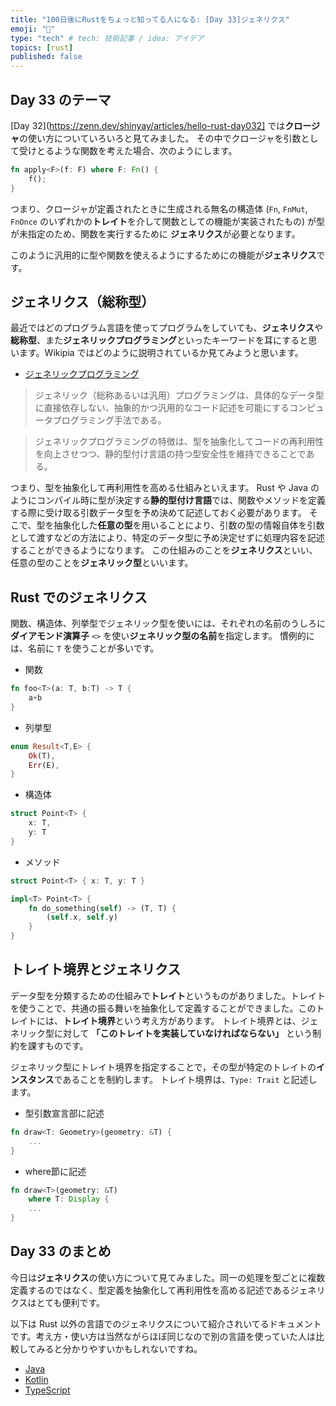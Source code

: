 ```yaml
---
title: "100日後にRustをちょっと知ってる人になる: [Day 33]ジェネリクス"
emoji: "🦀"
type: "tech" # tech: 技術記事 / idea: アイデア
topics: [rust]
published: false
---
```

## Day 33 のテーマ

[Day 32](https://zenn.dev/shinyay/articles/hello-rust-day032] では**クロージャ**の使い方についていろいろと見てみました。
その中でクロージャを引数として受けとるような関数を考えた場合、次のようにします。

```rust
fn apply<F>(f: F) where F: Fn() {
    f();
}
```

つまり、クロージャが定義されたときに生成される無名の構造体 (`Fn`, `FnMut`, `FnOnce` のいずれかの**トレイト**を介して関数としての機能が実装されたもの) が型が未指定のため、関数を実行するために **ジェネリクス**が必要となります。

このように汎用的に型や関数を使えるようにするためにの機能が**ジェネリクス**です。

## ジェネリクス（総称型）

最近ではどのプログラム言語を使ってプログラムをしていても、**ジェネリクス**や**総称型**、また**ジェネリックプログラミング**といったキーワードを耳にすると思います。Wikipia ではどのように説明されているか見てみようと思います。

- [ジェネリックプログラミング](https://ja.wikipedia.org/wiki/%E3%82%B8%E3%82%A7%E3%83%8D%E3%83%AA%E3%83%83%E3%82%AF%E3%83%97%E3%83%AD%E3%82%B0%E3%83%A9%E3%83%9F%E3%83%B3%E3%82%B0)

> ジェネリック（総称あるいは汎用）プログラミングは、具体的なデータ型に直接依存しない、抽象的かつ汎用的なコード記述を可能にするコンピュータプログラミング手法である。

> ジェネリックプログラミングの特徴は、型を抽象化してコードの再利用性を向上させつつ、静的型付け言語の持つ型安全性を維持できることである。

つまり、型を抽象化して再利用性を高める仕組みといえます。
Rust や Java のようにコンパイル時に型が決定する**静的型付け言語**では、関数やメソッドを定義する際に受け取る引数データ型を予め決めて記述しておく必要があります。
そこで、型を抽象化した**任意の型**を用いることにより、引数の型の情報自体を引数として渡すなどの方法により、特定のデータ型に予め決定せずに処理内容を記述することができるようになります。
この仕組みのことを**ジェネリクス**といい、任意の型のことを**ジェネリック型**といいます。

## Rust でのジェネリクス

関数、構造体、列挙型でジェネリック型を使いには、それぞれの名前のうしろに**ダイアモンド演算子** `<>` を使い**ジェネリック型の名前**を指定します。
慣例的には、名前に `T` を使うことが多いです。

- 関数

```rust
fn foo<T>(a: T, b:T) -> T {
    a+b
}
```

- 列挙型

```rust
enum Result<T,E> {
    Ok(T),
    Err(E),
}
```

- 構造体

```rust
struct Point<T> {
    x: T,
    y: T
}
```

- メソッド

```rust
struct Point<T> { x: T, y: T }

impl<T> Point<T> {
    fn do_something(self) -> (T, T) {
        (self.x, self.y)
    }
}
```

## トレイト境界とジェネリクス

データ型を分類するための仕組みで**トレイト**というものがありました。トレイトを使うことで、共通の振る舞いを抽象化して定義することができました。このトレイトには、**トレイト境界**という考え方があります。
トレイト境界とは、ジェネリック型に対して **「このトレイトを実装していなければならない」** という制約を課すものです。

ジェネリック型にトレイト境界を指定することで，その型が特定のトレイトの**インスタンス**であることを制約します。
トレイト境界は、`Type: Trait` と記述します。

- 型引数宣言部に記述

```rust
fn draw<T: Geometry>(geometry: &T) {
    ...
}
```

- where節に記述

```rust
fn draw<T>(geometry: &T)
    where T: Display {
    ...
}
```

## Day 33 のまとめ

今日は**ジェネリクス**の使い方について見てみました。同一の処理を型ごとに複数定義するのではなく、型定義を抽象化して再利用性を高める記述であるジェネリクスはとても便利です。

以下は Rust 以外の言語でのジェネリクスについて紹介されいてるドキュメントです。考え方・使い方は当然ながらほぼ同じなので別の言語を使っていた人は比較してみると分かりやすいかもしれないですね。

- [Java](https://docs.oracle.com/javase/tutorial/java/generics/index.html)
- [Kotlin](https://kotlinlang.org/docs/generics.html)
- [TypeScript](https://www.typescriptlang.org/docs/handbook/2/generics.html)

